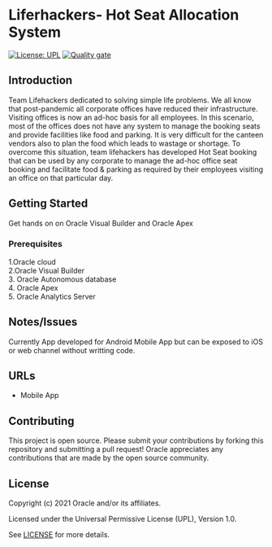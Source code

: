 # Liferhackers- Hot Seat Allocation System

[![License: UPL](https://img.shields.io/badge/license-UPL-green)](https://img.shields.io/badge/license-UPL-green) [![Quality gate](https://sonarcloud.io/api/project_badges/quality_gate?project=oracle-devrel_test)](https://sonarcloud.io/dashboard?id=oracle-devrel_test)


## Introduction
Team Lifehackers dedicated to solving simple life problems. We all know that post-pandemic all corporate offices have reduced their infrastructure. Visiting offices is now an ad-hoc basis for all employees. In this scenario, most of the offices does not have any system to manage the booking seats and provide facilities like food and parking. It is very difficult for the canteen vendors also to plan the food which leads to wastage or shortage. 
To overcome this situation, team lifehackers has developed Hot Seat booking that can be used by any corporate to manage the ad-hoc office seat booking and facilitate food & parking as required by their employees visiting an office on that particular day.

## Getting Started
Get hands on on Oracle Visual Builder and Oracle Apex

### Prerequisites
1.Oracle cloud <br>
2.Oracle Visual Builder <br>
3. Oracle Autonomous database <br>
4. Oracle Apex <br>
5. Oracle Analytics Server

## Notes/Issues
Currently App developed for Android Mobile App but can be exposed to iOS or web channel without writting code.

## URLs
* Mobile App

## Contributing
This project is open source.  Please submit your contributions by forking this repository and submitting a pull request!  Oracle appreciates any contributions that are made by the open source community.

## License
Copyright (c) 2021 Oracle and/or its affiliates.

Licensed under the Universal Permissive License (UPL), Version 1.0.

See [LICENSE](LICENSE) for more details.
